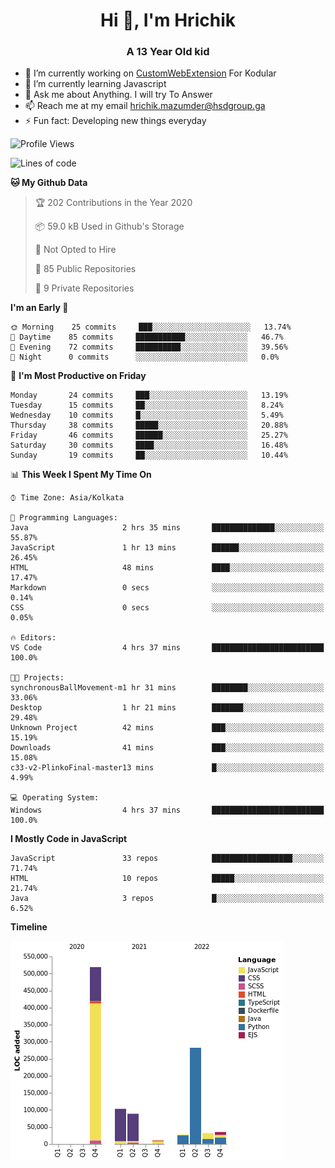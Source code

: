 <h1 align="center">Hi 👋, I'm Hrichik</h1>
<h3 align="center">A 13 Year Old kid</h3>


- 🔭 I’m currently working on [CustomWebExtension](https://github.com/hrichiksite/CustomWebExtension) For Kodular
- 🌱 I’m currently learning Javascript
- 💬 Ask me about Anything. I will try To Answer
- 📫 Reach me at my email hrichik.mazumder@hsdgroup.ga
- ⚡ Fun fact: Developing new things everyday

<!--START_SECTION:waka-->
![Profile Views](http://img.shields.io/badge/Profile%20Views-96-blue)

![Lines of code](https://img.shields.io/badge/From%20Hello%20World%20I%27ve%20Written-4.4%20million%20lines%20of%20code-blue)

**🐱 My Github Data** 

> 🏆 202 Contributions in the Year 2020
 > 
> 📦 59.0 kB Used in Github's Storage 
 > 
> 🚫 Not Opted to Hire
 > 
> 📜 85 Public Repositories
 > 
> 🔑 9 Private Repositories 

**I'm an Early 🐤** 

```text
🌞 Morning    25 commits     ███░░░░░░░░░░░░░░░░░░░░░░   13.74% 
🌆 Daytime    85 commits     ███████████░░░░░░░░░░░░░░   46.7% 
🌃 Evening    72 commits     ██████████░░░░░░░░░░░░░░░   39.56% 
🌙 Night      0 commits      ░░░░░░░░░░░░░░░░░░░░░░░░░   0.0%

```
📅 **I'm Most Productive on Friday** 

```text
Monday       24 commits     ███░░░░░░░░░░░░░░░░░░░░░░   13.19% 
Tuesday      15 commits     ██░░░░░░░░░░░░░░░░░░░░░░░   8.24% 
Wednesday    10 commits     █░░░░░░░░░░░░░░░░░░░░░░░░   5.49% 
Thursday     38 commits     █████░░░░░░░░░░░░░░░░░░░░   20.88% 
Friday       46 commits     ██████░░░░░░░░░░░░░░░░░░░   25.27% 
Saturday     30 commits     ████░░░░░░░░░░░░░░░░░░░░░   16.48% 
Sunday       19 commits     ██░░░░░░░░░░░░░░░░░░░░░░░   10.44%

```


📊 **This Week I Spent My Time On** 

```text
⌚︎ Time Zone: Asia/Kolkata

💬 Programming Languages: 
Java                     2 hrs 35 mins       ██████████████░░░░░░░░░░░   55.87% 
JavaScript               1 hr 13 mins        ██████░░░░░░░░░░░░░░░░░░░   26.45% 
HTML                     48 mins             ████░░░░░░░░░░░░░░░░░░░░░   17.47% 
Markdown                 0 secs              ░░░░░░░░░░░░░░░░░░░░░░░░░   0.14% 
CSS                      0 secs              ░░░░░░░░░░░░░░░░░░░░░░░░░   0.05%

🔥 Editors: 
VS Code                  4 hrs 37 mins       █████████████████████████   100.0%

🐱‍💻 Projects: 
synchronousBallMovement-m1 hr 31 mins        ████████░░░░░░░░░░░░░░░░░   33.06% 
Desktop                  1 hr 21 mins        ███████░░░░░░░░░░░░░░░░░░   29.48% 
Unknown Project          42 mins             ███░░░░░░░░░░░░░░░░░░░░░░   15.19% 
Downloads                41 mins             ███░░░░░░░░░░░░░░░░░░░░░░   15.08% 
c33-v2-PlinkoFinal-master13 mins             █░░░░░░░░░░░░░░░░░░░░░░░░   4.99%

💻 Operating System: 
Windows                  4 hrs 37 mins       █████████████████████████   100.0%

```

**I Mostly Code in JavaScript** 

```text
JavaScript               33 repos            ██████████████████░░░░░░░   71.74% 
HTML                     10 repos            █████░░░░░░░░░░░░░░░░░░░░   21.74% 
Java                     3 repos             █░░░░░░░░░░░░░░░░░░░░░░░░   6.52%

```


**Timeline**

![Chart not found](https://github.com/hrichiksite/hrichiksite/blob/master/charts/bar_graph.png) 


<!--END_SECTION:waka-->

